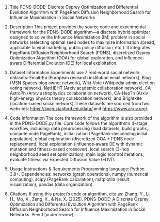 1. Title
PDNS-DODE: Discrete Osprey Optimization and Differential Evolution Algorithm with PageRank Diffusion Neighborhood Search for Influence Maximization in Social Networks

2. Description
This project provides the source code and experimental framework for the PDNS-DODE algorithm—a discrete hybrid optimizer designed to solve the Influence Maximization (IM) problem in social networks (selecting optimal seed nodes to maximize information spread, applicable to viral marketing, public policy diffusion, etc.). It integrates PageRank Diffusion Neighborhood Search (PDNS), discretized Osprey Optimization Algorithm (OOA) for global exploration, and influence-aware Differential Evolution (DE) for local exploitation. 

3. Dataset Information
Experiments use 7 real-world social network datasets: Email-Eu (European research institution email network), Blog (MSN Spaces blog owner network), Wiki-Vote (Wikipedia admin election voting network), NetHEHT (Arxiv academic collaboration network), CA-AstroPh (Arxiv astrophysics collaboration network), CA-HepTh (Arxiv high-energy physics theory collaboration network), and Brightkite (location-based social network).These datasets are sourced from two websites: https://snap.stanford.edu/data/ and https://www.arxiv.org/. 

5. Code Information
The core framework of the algorithm is also provided in the PDNS-DODE.py file. Core code follows the algorithm’s 4-stage workflow, including: data preprocessing (load datasets, build graphs, compute node PageRank), initialization (PageRank-descending initial population), global exploration (discretized OOA + PDNS node replacement), local exploitation (influence-aware DE with dynamic mutation and fitness-based crossover), local search (3-hop neighborhood seed set optimization), main logic (control iterations, evaluate fitness via Expected Diffusion Value (EDV)).

6. Usage Instructions & Requirements
Programming language: Python 3.8+. Dependencies: networkx (graph operations), numpy (numerical computing), scipy (PageRank calculation), matplotlib (result visualization), pandas (data organization).

7. Citations
If using this project’s code or algorithm, cite as: Zhang, Y., Li, H., Mo, X., Zeng, X., & Na, X. (2025). PDNS-DODE: A Discrete Osprey Optimization and Differential Evolution Algorithm with PageRank Diffusion Neighborhood Search for Influence Maximization in Social Networks. PeerJ (under review). 
